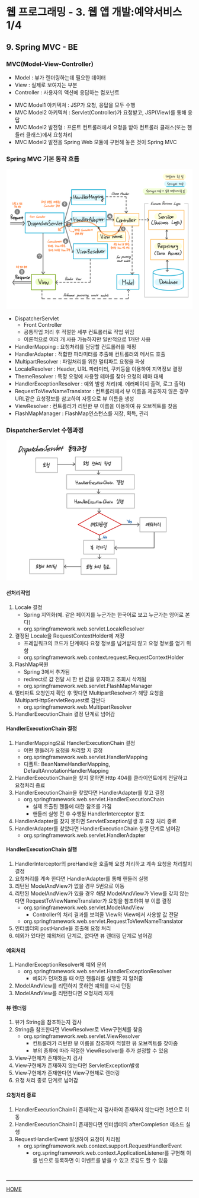 # 웹 프로그래밍 - 3. 웹 앱 개발:예약서비스 1/4

## 9. Spring MVC - BE

### MVC(Model-View-Controller)
- Model : 뷰가 렌더링하는데 필요한 데이터
- View : 실제로 보여지는 부분
- Controller : 사용자의 액션에 응답하는 컴포넌트

+ MVC Model1 아키텍쳐 : JSP가 요청, 응답을 모두 수행
+ MVC Model2 아키텍쳐 : Servlet(Controller)가 요청받고, JSP(View)를 통해 응답
+ MVC Model2 발전형 : 프론트 컨트롤러에서 요청을 받아 컨트롤러 클래스(또는 핸들러 클래스)에서 요청처리
+ MVC Model2 발전을 Spring Web 모듈에 구현해 놓은 것이 Spring MVC

### Spring MVC 기본 동작 흐름
![Spring MVC 기본동작 흐름도](./img/Spring_MVC.png)
+ DispatcherServlet
   - Front Controller
   - 공통작업 처리 후 적절한 세부 컨트롤러로 작업 위임
   - 이론적으로 여러 개 사용 가능하지만 일반적으로 1개만 사용
+ HandlerMapping : 요청처리를 담당할 컨트롤러를 매핑
+ HandlerAdapter : 적합한 파라미터를 추출해 컨트롤러의 메서드 호출
+ MultipartResolver : 파일처리를 위한 멀티파트 요청을 파싱
+ LocaleResolver : Header, URL 파라미터, 쿠키등을 이용하여 지역정보 결정
+ ThemeResolver : 특정 요청에 사용할 테마를 찾아 요청의 테마 대체
+ HandlerExceptionResolver : 예외 발생 처리(예. 에러페이지 출력, 로그 출력)
+ RequestToViewNameTranslator : 컨트롤러에서 뷰 이름을 제공하지 않은 경우 URL같은 요청정보를 참고하여 자동으로 뷰 이름을 생성
+ ViewResolver : 컨트롤러가 리턴한 뷰 이름을 이용하여 뷰 오브젝트를 찾음
+ FlashMapManager : FlashMap인스턴스를 저장, 획득, 관리

### DispatcherServlet 수행과정
![DispatcherServlet 수행과정](./img/DispatcherServlet.png)

#### 선처리작업
1. Locale 결정
   - Spring 지역화(예. 같은 페이지를 누군가는 한국어로 보고 누군가는 영어로 본다)
   - org.springframework.web.servlet.LocaleResolver
2. 결정된 Locale을 RequestContextHolder에 저장
   - 프레임워크의 코드가 단계마다 요청 정보를 넘겨받지 않고 요청 정보를 얻기 위함
   - org.springframework.web.context.request.RequestContextHolder
3. FlashMap복원
   - Spring 3에서 추가됨
   - redirect로 값 전달 시 한 번 값을 유지하고 조회시 삭제됨
   - org.springframework.web.servlet.FlashMapManager
4. 멀티파트 요청인지 확인 후 맞다면 MultipartResolver가 해당 요청을 MultipartHttpServletRequest로 감싼다
   - org.springframework.web.MultipartResolver
5. HandlerExecutionChain 결정 단계로 넘어감

#### HandlerExecutionChain 결정
1. HandlerMapping으로 HandlerExecutionChain 결정
   - 어떤 핸들러가 요청을 처리할 지 결정
   - org.springframework.web.servlet.HandlerMapping
   - 디폴트: BeanNameHandlerMapping, DefaultAnnotationHandlerMapping
2. HandlerExecutionChain을 찾지 못하면 Http 404를 클라이언트에게 전달하고 요청처리 종료
3. HandlerExecutionChain을 찾았다면 HandlerAdapter를 찾고 결정
   - org.springframework.web.servlet.HandlerExecutionChain
      + 실제 호출된 핸들에 대한 참조를 가짐
      + 핸들러 실행 전 후 수행될 HandlerInterceptor 참조
4. HandlerAdapter를 찾지 못하면 ServletException발생 후 요청 처리 종료
5. HandlerAdapter를 찾았다면 HandlerExecutionChain 실행 단계로 넘어감
   - org.springframework.web.servlet.HandlerAdapter

#### HandlerExecutionChain 실행
1. HandlerInterceptor의 preHandle을 호출해 요청 처리하고 계속 요청을 처리할지 결정
2. 요청처리를 계속 한다면 HandlerAdapter를 통해 핸들러 실행
3. 리턴된 ModelAndView가 없을 경우 5번으로 이동
4. 리턴된 ModelAndView가 있을 경우 해당 ModelAndView가 View를 갖지 않는다면 RequestToViewNameTranslator가 요청을 참조하여 뷰 이름 결정
   - org.springframework.web.servlet.ModelAndView
      + Controller의 처리 결과를 보여줄 View와 View에서 사용할 값 전달
   - org.springframework.web.servlet.RequestToViewNameTranslator
5. 인터셉터의 postHandle을 호출해 요청 처리
6. 예외가 있다면 예외처리 단계로, 없다면 뷰 렌더링 단계로 넘어감

#### 예외처리
1. HandlerExceptionResolver에 예외 문의
   - org.springframework.web.servlet.HandlerExceptionResolver
      + 예외가 던져졌을 때 어떤 핸들러를 실행할 지 알려줌
2. ModelAndView를 리턴하지 못하면 예외를 다시 던짐
3. ModelAndView를 리턴한다면 요청처리 재개

#### 뷰 렌더링
1. 뷰가 String을 참조하는지 검사
2. String을 참조한다면 ViewResolver로 View구현체를 찾음
   - org.springframework.web.servlet.ViewResolver
      + 컨트롤러가 리턴한 뷰 이름을 참조하여 적절한 뷰 오브젝트를 찾아줌
      + 뷰의 종류에 따라 적절한 ViewResolver를 추가 설정할 수 있음
3. View구현체가 존재하는지 검사
4. View구현체가 존재하지 않는다면 ServletException발생
5. View구현체가 존재한다면 View구현체로 렌더링
6. 요청 처리 종료 단계로 넘어감

#### 요청처리 종료
1. HandlerExecutionChain이 존재하는지 검사하여 존재하지 않는다면 3번으로 이동
2. HandlerExecutionChain이 존재한다면 인터셉터의 afterCompletion 메소드 실행
3. RequestHandlerEvent 발생하여 요청이 처리됨
   - org.springframework.web.context.support.RequestHandlerEvent
      + org.springframework.web.context.ApplicationListener를 구현해 이를 빈으로 등록하면 이 이벤트를 받을 수 있고 로깅도 할 수 있음

<br>

---
[HOME](https://github.com/tunaep5/Boostcourse/blob/master/README.md)
